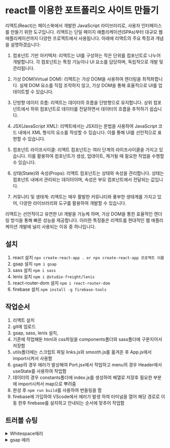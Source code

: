 # react를 이용한 포트폴리오 사이트 만들기
리액트(React)는 페이스북에서 개발한 JavaScript 라이브러리로, 사용자 인터페이스를 만들기 위한 도구입니다. 리액트는 단일 페이지 애플리케이션(SPAs)부터 대규모 웹 애플리케이션까지 다양한 프로젝트에서 사용됩니다. 아래에 리액트의 주요 특징과 개념을 설명하겠습니다:
   
1. 컴포넌트 기반 아키텍처: 리액트는 UI를 구성하는 작은 단위를 컴포넌트로 나누어 개발합니다. 각 컴포넌트는 특정 기능이나 UI 요소를 담당하며, 독립적으로 개발 및 관리됩니다.

2. 가상 DOM(Virtual DOM): 리액트는 가상 DOM을 사용하여 렌더링을 최적화합니다. 실제 DOM 요소를 직접 조작하지 않고, 가상 DOM을 통해 효율적으로 UI를 업데이트할 수 있습니다.
   
3. 단방향 데이터 흐름: 리액트는 데이터의 흐름을 단방향으로 유지합니다. 상위 컴포넌트에서 하위 컴포넌트로 데이터를 전달하면서 데이터의 흐름을 추적하기 쉽습니다.
   
4. JSX(JavaScript XML): 리액트에서는 JSX라는 문법을 사용하여 JavaScript 코드 내에서 XML 형식의 요소를 작성할 수 있습니다. 이를 통해 UI를 선언적으로 표현할 수 있습니다.
   
5. 컴포넌트 라이프사이클: 리액트 컴포넌트는 여러 단계의 라이프사이클을 가지고 있습니다. 이를 활용하여 컴포넌트가 생성, 업데이트, 제거될 때 필요한 작업을 수행할 수 있습니다.
   
6. 상태(State)와 속성(Props): 리액트 컴포넌트는 상태와 속성을 관리합니다. 상태는 컴포넌트 내에서 관리되는 데이터이며, 속성은 부모 컴포넌트에서 전달되는 값입니다.
   
7. 커뮤니티 및 생태계: 리액트는 매우 활발한 커뮤니티와 풍부한 생태계를 가지고 있어, 다양한 라이브러리와 도구를 활용하여 개발할 수 있습니다.
   
리액트는 선언적이고 유연한 UI 개발을 가능케 하며, 가상 DOM을 통한 효율적인 렌더링 방식을 통해 빠른 성능을 제공합니다. 이러한 특징들은 리액트를 현대적인 웹 애플리케이션 개발에 널리 사용되는 이유 중 하나입니다.

## 설치
1. react 설치 `npx create-react-app . or npx create-react-app 프로젝트 이름`
2. gsap 설치 `npm i gsap`
3. sass 설치 `npm i sass`
4. lenis 설치 `npm i @studio-freight/lenis`
5. react-router-dom 설치 `npm i react-router-dom`
6. firebase 설치 `npm install -g firebase-tools`

## 작업순서
1. 리액트 설치
2. git에 업로드
3. gsap, sass, lenis 설치,
4. 기존에 작업해둔 html과 css파일을 components폴더와 sass폴더에 구분지어서 저장함
5. utils폴더에는 스크립트 파일 links.js와 smooth.js를 옮겨온 후 App.js에서 import시켜서 사용함
6. gsap의 경우 에러가 발상해여 Port.jsx에서 작업하고 menu의 경우 Header에서 useState를 사용하여 작업함
7. 데이터의 경우 constants폴더에 index.js를 생성하여 배열로 저장후 필요한 부분에 import시켜서 map으로 뿌려줌
8. 완성 후 `npm run build`를 사용하여 번들링을 함
9. firebase에 가입하여 VScode에서 에러가 발생 하여 터미널을 열어 해당 경로로 이동 한후 firebase를 설치하고 안내되는 순서에 맞추어 작업함

## 트러블 슈팅
<details>
<summary>Whitespace에러</summary>
[Git Bash] warning: in the working copy of '.gitignore', LF will be replaced by CRLF the next time Git touches it   
<br/>
[원인]   
보통 맥 / 리눅스를 쓰는 개발자와 윈도우 쓰는 개발자가 Git으로 협업할 때 발생하는 Whitespace 에러라고 한다.   
   
유닉스 시스템에서는 한 줄의 끝이 LF(Line Feed)로 이루어지는 반면,
윈도우에서는 줄 하나가 CR(Carriage Return)와 LF(Line Feed), 즉 CRLF로 이루어지는데
Git이 이 둘 중 어느 쪽을 선택할지 혼란이 온 것이다.   
   
[해결방법]   
Git의 core.autocrlf 라는 기능을 켜서 이를 자동 변환 해주도록 하면 된다.   
   
`git config --global core.autocrlf true` // 시스템 전체에 적용   
`git config core.autocrlf true` // 해당 프로젝트에만 적용   
   
이렇게 하게되면 개발자가 git에 코드를 추가했을 때는 CRLF를 LF로 변환해주고,
git의 코드를 개발자가 조회할 때는 LF를 CRLF로 변환해준다고 한다.   
   
혹은, 이런 변환기능을 사용하지 않고 에러 메세지를 끄고 작업하고 싶다면   
`git config --global core.safecrlf false`   
이렇게 하여 해당 경고 메세지 기능을 꺼주면 된다.   
</details>
   
<details>
<summary>gsap 에러</summary>
<br/>
[원인]   
APP.js에 port.js를 gsap를 import시켜서 작동할 경우 치수를 인식 못하여 발생하는 문제 
   
[해결방법]   
Port.jsx에서 useEffect와 useRef를 사용하고 gsap와 ScrollTrigger를 import시키고 #port에 `ref={horizontalRef} = useRef(null)`을 사용하고 port__item에 `ref={(el) => (sectionRef.current[key] = el)`을 사용해서 해결함
</details>